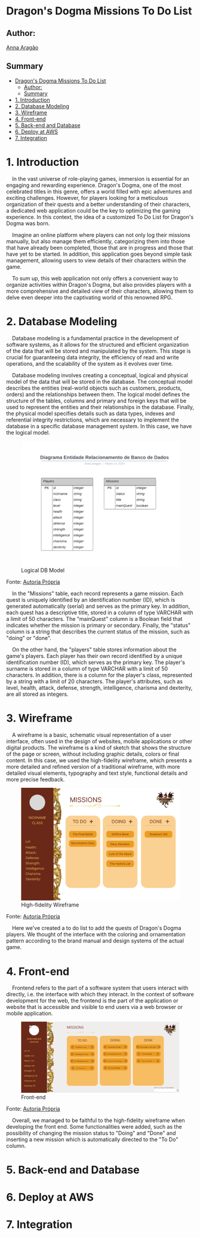 # Dragon's Dogma Missions To Do List

## Author: 

<a href="https://www.linkedin.com/in/anna-aragao/"> Anna Aragão </a>

## Summary

- [Dragon's Dogma Missions To Do List](#dragons-dogma-missions-to-do-list)
  - [Author:](#author)
  - [Summary](#summary)
- [1. Introduction](#1-introduction)
- [2. Database Modeling](#2-database-modeling)
- [3. Wireframe](#3-wireframe)
- [4. Front-end](#4-front-end)
- [5. Back-end and Database](#5-back-end-and-database)
- [6. Deploy at AWS](#6-deploy-at-aws)
- [7. Integration](#7-integration)

# 1. Introduction

&nbsp;&nbsp;&nbsp;&nbsp;In the vast universe of role-playing games, immersion is essential for an engaging and rewarding experience. Dragon's Dogma, one of the most celebrated titles in this genre, offers a world filled with epic adventures and exciting challenges. However, for players looking for a meticulous organization of their quests and a better understanding of their characters, a dedicated web application could be the key to optimizing the gaming experience. In this context, the idea of a customized To Do List for Dragon's Dogma was born.

&nbsp;&nbsp;&nbsp;&nbsp;Imagine an online platform where players can not only log their missions manually, but also manage them efficiently, categorizing them into those that have already been completed, those that are in progress and those that have yet to be started. In addition, this application goes beyond simple task management, allowing users to view details of their characters within the game.

&nbsp;&nbsp;&nbsp;&nbsp;To sum up, this web application not only offers a convenient way to organize activities within Dragon's Dogma, but also provides players with a more comprehensive and detailed view of their characters, allowing them to delve even deeper into the captivating world of this renowned RPG.

# 2. Database Modeling

&nbsp;&nbsp;&nbsp;&nbsp;Database modeling is a fundamental practice in the development of software systems, as it allows for the structured and efficient organization of the data that will be stored and manipulated by the system. This stage is crucial for guaranteeing data integrity, the efficiency of read and write operations, and the scalability of the system as it evolves over time.

&nbsp;&nbsp;&nbsp;&nbsp;Database modeling involves creating a conceptual, logical and physical model of the data that will be stored in the database. The conceptual model describes the entities (real-world objects such as customers, products, orders) and the relationships between them. The logical model defines the structure of the tables, columns and primary and foreign keys that will be used to represent the entities and their relationships in the database. Finally, the physical model specifies details such as data types, indexes and referential integrity restrictions, which are necessary to implement the database in a specific database management system. In this case, we have the logical model. 

<figure>
  <img src="./assets/Diagram.png" alt="Logical DB Model">
  <figcaption>Logical DB Model</figcaption>
</figure>

Fonte: [Autoria Própria]()

&nbsp;&nbsp;&nbsp;&nbsp;In the "Missions" table, each record represents a game mission. Each quest is uniquely identified by an identification number (ID), which is generated automatically (serial) and serves as the primary key. In addition, each quest has a descriptive title, stored in a column of type VARCHAR with a limit of 50 characters. The "mainQuest" column is a Boolean field that indicates whether the mission is primary or secondary. Finally, the "status" column is a string that describes the current status of the mission, such as "doing" or "done".

&nbsp;&nbsp;&nbsp;&nbsp;On the other hand, the "players" table stores information about the game's players. Each player has their own record identified by a unique identification number (ID), which serves as the primary key. The player's surname is stored in a column of type VARCHAR with a limit of 50 characters. In addition, there is a column for the player's class, represented by a string with a limit of 20 characters. The player's attributes, such as level, health, attack, defense, strength, intelligence, charisma and dexterity, are all stored as integers.

# 3. Wireframe

&nbsp;&nbsp;&nbsp;&nbsp;A wireframe is a basic, schematic visual representation of a user interface, often used in the design of websites, mobile applications or other digital products. The wireframe is a kind of sketch that shows the structure of the page or screen, without including graphic details, colors or final content. In this case, we used the high-fidelity wireframe, which presents a more detailed and refined version of a traditional wireframe, with more detailed visual elements, typography and text style, functional details and more precise feedback. 

<figure>
  <img src="./assets/wireframe.png" alt="high-fidelity wireframe">
  <figcaption>High-fidelity Wireframe</figcaption>
</figure>

Fonte: [Autoria Própria]()

&nbsp;&nbsp;&nbsp;&nbsp;Here we've created a to do list to add the quests of Dragon's Dogma players. We thought of the interface with the coloring and ornamentation pattern according to the brand manual and design systems of the actual game. 

# 4. Front-end 
&nbsp;&nbsp;&nbsp;&nbsp;Frontend refers to the part of a software system that users interact with directly, i.e. the interface with which they interact. In the context of software development for the web, the frontend is the part of the application or website that is accessible and visible to end users via a web browser or mobile application.

<figure>
  <img src="./assets/frontend.png" alt="Front-end">
  <figcaption>Front-end</figcaption>
</figure>

Fonte: [Autoria Própria]()

&nbsp;&nbsp;&nbsp;&nbsp;Overall, we managed to be faithful to the high-fidelity wireframe when developing the front end. Some functionalities were added, such as the possibility of changing the mission status to "Doing" and "Done" and inserting a new mission which is automatically directed to the "To Do" column. 

# 5. Back-end and Database
# 6. Deploy at AWS
# 7. Integration



